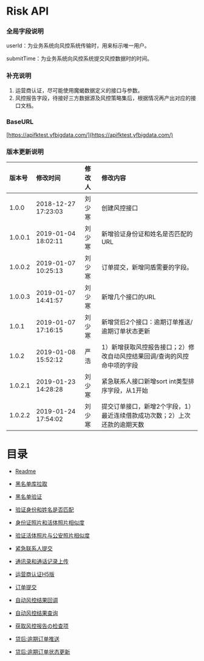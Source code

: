 # Risk API

### 全局字段说明

userId：为业务系统向风控系统传输时，用来标示唯一用户。

submitTime：为业务系统向风控系统提交风控数据时的时间。

### 补充说明

1. 运营商认证，尽可能使用魔蝎数据定义的接口与参数。
2. 风控报告字段，待接好三方数据源及风控策略集后，根据情况再产出对应的接口文档。

### BaseURL

[https://apifktest.yfbigdata.com/](https://apifktest.yfbigdata.com/)

### 版本更新说明

| 版本号 | 修改时间 | 修改人 | 修改内容 |
| :--- | :--- | :--- | :--- |
| 1.0.0 | 2018-12-27 17:23:03 | 刘少寒 | 创建风控接口 |
| 1.0.0.1 | 2019-01-04 18:02:11 | 刘少寒 | 新增验证身份证和姓名是否匹配的URL |
| 1.0.0.2 | 2019-01-07 10:25:13 | 刘少寒 | 订单提交，新增同盾需要的字段。 |
| 1.0.0.3 | 2019-01-07 14:41:57 | 刘少寒 | 新增几个接口的URL |
| 1.0.1 | 2019-01-07 17:16:15 | 刘少寒 | 新增贷后2个接口：逾期订单推送/逾期订单状态更新 |
| 1.0.2 | 2019-01-08 15:52:12 | 严浩 | 1）新增获取风控报告接口；2）修改自动风控结果回调/查询的风控命中项的字段 |
| 1.0.2.1 | 2019-01-23 14:28:28 | 刘少寒 | 紧急联系人接口新增sort int类型排序字段，从1开始 |
| 1.0.2.2 | 2019-01-24 17:54:02 | 刘少寒 | 提交订单接口，新增2个字段，1）最近连续借款成功次数；2）上次还款的逾期天数 |

# 目录

* [Readme](/README.md)

* [黑名单库拉取](/黑名单库拉取.md)

* [黑名单验证](/黑名单验证.md)

* [验证身份和姓名是否匹配](/验证身份证号和姓名是否匹配.md)

* [身份证照片和活体照片相似度](/身份证照片和活体截图照片相似度.md)

* [验证活体照片与公安照片相似度](/验证活体截图照片与公安照片相似度.md)

* [紧急联系人提交](/紧急联系人提交.md)

* [通讯录和通话记录上传](/通讯录和通话记录上传.md)

* [运营商认证H5版](/运营商认证H5版.md)

* [订单提交](/订单提交.md)

* [自动风控结果回调](//自动风控结果回调.md)

* [自动风控结果查询](/自动风控结果查询.md)

* [获取风控报告の检查项](/获取风控报告の检查项.md)

* [贷后:逾期订单推送](/贷后:逾期订单推送.md)

* [贷后:逾期订单状态更新](/贷后:逾期订单状态更新.md)



